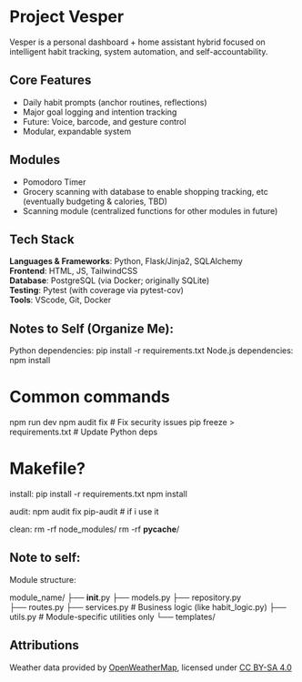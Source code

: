 # Project Vesper
Vesper is a personal dashboard + home assistant hybrid focused on intelligent habit tracking, system automation, and self-accountability.

## Core Features
- Daily habit prompts (anchor routines, reflections)
- Major goal logging and intention tracking
- Future: Voice, barcode, and gesture control
- Modular, expandable system

## Modules
- Pomodoro Timer
- Grocery scanning with database to enable shopping tracking, etc (eventually budgeting & calories, TBD)
- Scanning module (centralized functions for other modules in future)
  
## Tech Stack
**Languages & Frameworks**: Python, Flask/Jinja2, SQLAlchemy  
**Frontend**: HTML, JS, TailwindCSS  
**Database**: PostgreSQL (via Docker; originally SQLite)  
**Testing**: Pytest (with coverage via pytest-cov)  
**Tools**: VScode, Git, Docker  

## Notes to Self (Organize Me):
Python dependencies: pip install -r requirements.txt
Node.js dependencies: npm install

# Common commands
npm run dev
npm audit fix  # Fix security issues
pip freeze > requirements.txt   # Update Python deps

# Makefile?
install:
  pip install -r requirements.txt
  npm install

audit:
  npm audit fix
  pip-audit  # if i use it

clean:
  rm -rf node_modules/
  rm -rf __pycache__/

## Note to self:
Module structure:

module_name/
├── __init__.py
├── models.py
├── repository.py  
├── routes.py
├── services.py    # Business logic (like habit_logic.py)
├── utils.py       # Module-specific utilities only
└── templates/

## Attributions
Weather data provided by [OpenWeatherMap](https://openweathermap.org/), licensed under [CC BY-SA 4.0](https://creativecommons.org/licenses/by-sa/4.0/)
